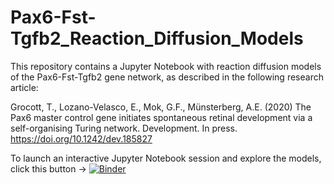 # Pax6-Fst-Tgfb2_Reaction_Diffusion_Models

This repository contains a Jupyter Notebook with reaction diffusion models of the Pax6-Fst-Tgfb2 gene network, as described in the following research article:

Grocott, T., Lozano-Velasco, E., Mok, G.F., Münsterberg, A.E. (2020) The Pax6 master control gene initiates spontaneous retinal development via a self-organising Turing network. Development. In press. https://doi.org/10.1242/dev.185827

To launch an interactive Jupyter Notebook session and explore the models, click this button -> [![Binder](https://mybinder.org/badge_logo.svg)](https://mybinder.org/v2/gh/GrocottLab/Pax6-Fst-Tgfb2_Reaction_Diffusion_Models/master)
